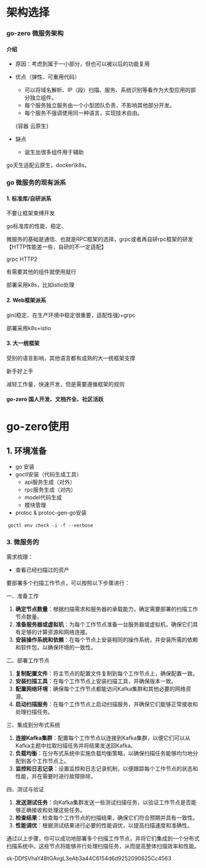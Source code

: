 # 架构选择

### go-zero 微服务架构

#### 介绍

- 原因：考虑到属于一小部分，但也可以被以后的功能复用

- 优点（弹性、可重用代码）

  - 可以将域名解析、IP（段）扫描、服务、系统识别等看作为大型应用的部分独立组件。
  - 每个服务独立服务由一个小型团队负责，不影响其他部分开发。
  - 每个服务不强调使用同一种语言，实现技术自由。

  {容器 云原生}

- 缺点
  - 诞生出很多组件用于辅助

go天生适配云原生，docker\k8s，

### go 微服务的现有派系

#### 1. 标准库/自研派系

不要让框架束缚开发

go标准库的性能、稳定、

微服务的基础是通信、也就是RPC框架的选择，grpc或者再自研rpc框架的研发【HTTP性能差一些，自研的不一定适配】

grpc HTTP2

有需要其他的组件就使用就行

部署采用k8s，比如istio处理

#### 2. Web框架派系

gin(稳定、在生产环境中稳定很重要，适配性强)+grpc

部署采用k8s+istio

#### 3. 大一统框架

受别的语言影响，其他语言都有成熟的大一统框架支撑

新手好上手

减轻工作量，快速开发，但是需要遵循框架的规则

#### go-zero 国人开发、文档齐全、社区活跃

# go-zero使用

## 1. 环境准备

- go 安装
- goctl安装（代码生成工具）
  - api服务生成（对外）
  - rpc服务生成（对内）
  - model代码生成
  - 模块管理
- protoc & protoc-gen-go安装

​	`goctl env check -i -f --verbose`

### 3. 微服务的

需求梳理：

- 查看已经扫描过的资产

要部署多个扫描工作节点，可以按照以下步骤进行：

一、准备工作

1. **确定节点数量**：根据扫描需求和服务器的承载能力，确定需要部署的扫描工作节点数量。
2. **准备服务器或虚拟机**：为每个工作节点准备一台服务器或虚拟机，确保它们具有足够的计算资源和网络连接。
3. **安装操作系统和依赖**：在每个节点上安装相同的操作系统，并安装所需的依赖和软件包，以确保环境的一致性。

二、部署工作节点

1. **复制配置文件**：将主节点的配置文件复制到每个工作节点上，确保配置一致。
2. **安装扫描工具**：在每个工作节点上安装扫描工具，并确保版本一致。
3. **配置网络环境**：确保每个工作节点都能访问Kafka集群和其他必要的网络资源。
4. **启动扫描服务**：在每个工作节点上启动扫描服务，并确保它们能够正常接收和处理扫描任务。

三、集成到分布式系统

1. **连接Kafka集群**：配置每个工作节点以连接到Kafka集群，以便它们可以从Kafka主题中拉取扫描任务并将结果发送回Kafka。
2. **负载均衡**：在分布式系统中实施负载均衡策略，以确保扫描任务能够均匀地分配到各个工作节点上。
3. **监控和日志记录**：设置监控和日志记录机制，以便跟踪每个工作节点的状态和性能，并在需要时进行故障排除。

四、测试与验证

1. **发送测试任务**：向Kafka集群发送一些测试扫描任务，以验证工作节点是否能够正确接收和处理这些任务。
2. **检查结果**：检查每个工作节点的扫描结果，确保它们符合预期并具有一致性。
3. **性能调优**：根据测试结果进行必要的性能调优，以提高扫描速度和准确性。

通过以上步骤，你可以成功地部署多个扫描工作节点，并将它们集成到一个分布式扫描系统中。这些节点将能够并行处理扫描任务，从而提高整体扫描效率和性能。



sk-DDfSVhaY4BtGAvgL3eAb3a44C6154d6d9252090625Cc4563